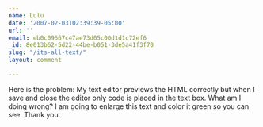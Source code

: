 ```yaml
---
name: Lulu
date: '2007-02-03T02:39:39-05:00'
url: ''
email: eb0c09667c47ae73d05c00d1d1c72ef6
_id: 8e013b62-5d22-44be-b051-3de5a41f3f70
slug: "/its-all-text/"
layout: comment

---
```


Here is the problem: My text editor previews the HTML correctly but when I save 
and close the editor only code is placed in the text box. What am I doing wrong?
I am going to enlarge this text and color it green so you can see. Thank you.
